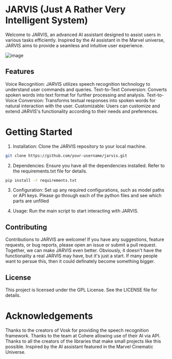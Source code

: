 # JARVIS (Just A Rather Very Intelligent System)
Welcome to JARVIS, an advanced AI assistant designed to assist users in various tasks efficiently. Inspired by the AI assistant in the Marvel universe, JARVIS aims to provide a seamless and intuitive user experience.

![image](https://github.com/Pinkk-Flag/JARVIS/assets/91942071/9fb1f1db-8226-43ae-b2d2-d17e3a5a7b53)



## Features
Voice Recognition: JARVIS utilizes speech recognition technology to understand user commands and queries.
Text-to-Text Conversion: Converts spoken words into text format for further processing and analysis.
Text-to-Voice Conversion: Transforms textual responses into spoken words for natural interaction with the user.
Customizable: Users can customize and extend JARVIS's functionality according to their needs and preferences.

# Getting Started

1. Installation: Clone the JARVIS repository to your local machine.
``` bash
git clone https://github.com/your-username/jarvis.git
```
2. Dependencies: Ensure you have all the dependencies installed. Refer to the requirements.txt file for details.
``` bash
pip install -r requirements.txt
```

3. Configuration: Set up any required configurations, such as model paths or API keys. Please go through each of the python files and see which parts are unfilled

4. Usage: Run the main script to start interacting with JARVIS.

## Contributing
Contributions to JARVIS are welcome! If you have any suggestions, feature requests, or bug reports, please open an issue or submit a pull request. Together, we can make JARVIS even better. Obviously, it doesn't have the functionality a real JARVIS may have, but it's just a start. If many people want to persue this, then it could definately become something bigger.

## License
This project is licensed under the GPL License. See the LICENSE file for details.

# Acknowledgements
Thanks to the creators of Vosk for providing the speech recognition framework.
Thanks to the team at Cohere allowing use of their AI via API.
Thanks to all the creators of the libraries that make small projects like this possible.
Inspired by the AI assistant featured in the Marvel Cinematic Universe.

